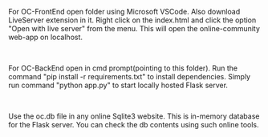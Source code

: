 For OC-FrontEnd open folder using Microsoft VSCode. Also download LiveServer extension in it. Right click on the index.html and click the option "Open with live server" from the menu.
This will open the online-community web-app on localhost.

<br>

For OC-BackEnd open in cmd prompt(pointing to this folder). Run the command "pip install -r requirements.txt" to install dependencies. Simply run command "python app.py" to start locally hosted Flask server.

<br>

Use the oc.db file in any online Sqlite3 website. This is in-memory database for the Flask server. You can check the db contents using such online tools.